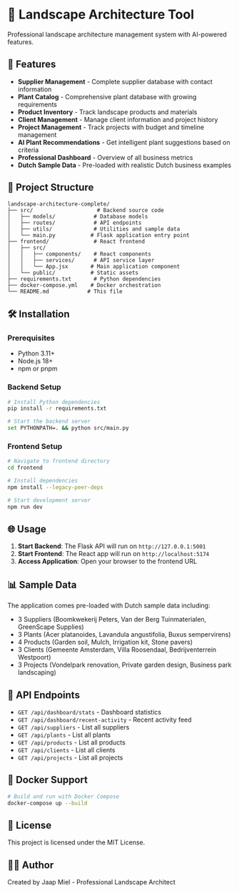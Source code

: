 # 🌱 Landscape Architecture Tool

Professional landscape architecture management system with AI-powered features.

## 🚀 Features

- **Supplier Management** - Complete supplier database with contact information
- **Plant Catalog** - Comprehensive plant database with growing requirements
- **Product Inventory** - Track landscape products and materials
- **Client Management** - Manage client information and project history
- **Project Management** - Track projects with budget and timeline management
- **AI Plant Recommendations** - Get intelligent plant suggestions based on criteria
- **Professional Dashboard** - Overview of all business metrics
- **Dutch Sample Data** - Pre-loaded with realistic Dutch business examples

## 🧱 Project Structure

```
landscape-architecture-complete/
├── src/                    # Backend source code
│   ├── models/            # Database models
│   ├── routes/            # API endpoints
│   ├── utils/             # Utilities and sample data
│   └── main.py           # Flask application entry point
├── frontend/              # React frontend
│   ├── src/
│   │   ├── components/    # React components
│   │   ├── services/      # API service layer
│   │   └── App.jsx       # Main application component
│   └── public/           # Static assets
├── requirements.txt       # Python dependencies
├── docker-compose.yml    # Docker orchestration
└── README.md            # This file
```

## 🛠️ Installation

### Prerequisites
- Python 3.11+
- Node.js 18+
- npm or pnpm

### Backend Setup
```bash
# Install Python dependencies
pip install -r requirements.txt

# Start the backend server
set PYTHONPATH=. && python src/main.py
```

### Frontend Setup
```bash
# Navigate to frontend directory
cd frontend

# Install dependencies
npm install --legacy-peer-deps

# Start development server
npm run dev
```

## 🌐 Usage

1. **Start Backend**: The Flask API will run on `http://127.0.0.1:5001`
2. **Start Frontend**: The React app will run on `http://localhost:5174`
3. **Access Application**: Open your browser to the frontend URL

## 📊 Sample Data

The application comes pre-loaded with Dutch sample data including:
- 3 Suppliers (Boomkwekerij Peters, Van der Berg Tuinmaterialen, GreenScape Supplies)
- 3 Plants (Acer platanoides, Lavandula angustifolia, Buxus sempervirens)
- 4 Products (Garden soil, Mulch, Irrigation kit, Stone pavers)
- 3 Clients (Gemeente Amsterdam, Villa Roosendaal, Bedrijventerrein Westpoort)
- 3 Projects (Vondelpark renovation, Private garden design, Business park landscaping)

## 🔧 API Endpoints

- `GET /api/dashboard/stats` - Dashboard statistics
- `GET /api/dashboard/recent-activity` - Recent activity feed
- `GET /api/suppliers` - List all suppliers
- `GET /api/plants` - List all plants
- `GET /api/products` - List all products
- `GET /api/clients` - List all clients
- `GET /api/projects` - List all projects

## 🐳 Docker Support

```bash
# Build and run with Docker Compose
docker-compose up --build
```

## 📝 License

This project is licensed under the MIT License.

## 👨‍💻 Author

Created by Jaap Miel - Professional Landscape Architect

